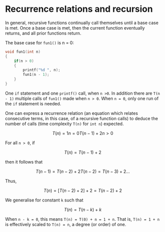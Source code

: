 # Recurrence relations and recursion #
In general, recursive functions continually call themselves until a base case is met. Once a base case is met, then the current function eventually returns, and all prior functions return.

The base case for `fun1()` is n = 0:

```cpp
void fun1(int n)
{
	if(n > 0)
	{
		printf("%d ", n);
		fun1(n - 1);
	}
}
```

One `if` statement and one `printf()` call, when `n >0`. In addition there are `T(n - 1)` multiple calls of `fun1()` made when `n > 0`. When `n = 0`, only one run of the `if` statement is needed.

One can express a recurrence relation (an equation which relates consecutive terms, in this case, of a recursive function calls) to deduce the number of calls (time complexity `T(n)` for `int n`) expected. 

```math
T(n) = 	1				n = 0
		T(n - 1) + 2	n > 0
```

For all `n > 0`, if

```math
T(n) = T(n - 1) + 2
```

then it follows that

```math
T(n - 1) = T(n - 2) + 2
T(n - 2) = T(n - 3) + 2
...
```

Thus,

```math
T(n) = [T(n - 2) + 2] + 2
	 = T(n - 2) + 2
```

We generalise for constant `k` such that

```math
T(n) = T(n - k) + k
```

When `n - k = 0`, this means `T(n) = T(0) + n = 1 + n`. That is, `T(n) = 1 + n` is effectively scaled to `T(n) = n`, a degree (or order) of one.